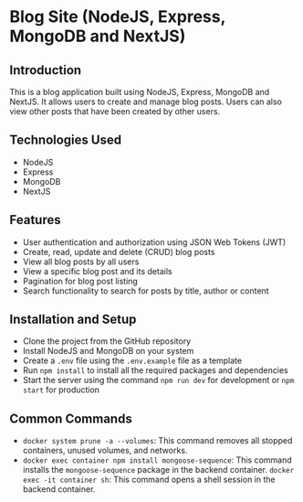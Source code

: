 # Blog Site (NodeJS, Express, MongoDB and NextJS)

## Introduction

This is a blog application built using NodeJS, Express, MongoDB and NextJS. It allows users to create and manage blog posts. Users can also view other posts that have been created by other users.

## Technologies Used

- NodeJS
- Express
- MongoDB
- NextJS

## Features

- User authentication and authorization using JSON Web Tokens (JWT)
- Create, read, update and delete (CRUD) blog posts
- View all blog posts by all users
- View a specific blog post and its details
- Pagination for blog post listing
- Search functionality to search for posts by title, author or content

## Installation and Setup

- Clone the project from the GitHub repository
- Install NodeJS and MongoDB on your system
- Create a `.env` file using the `.env.example` file as a template
- Run `npm install` to install all the required packages and dependencies
- Start the server using the command `npm run dev` for development or `npm start` for production

## Common Commands

- `docker system prune -a --volumes`: This command removes all stopped containers, unused volumes, and networks.
- `docker exec container npm install mongoose-sequence`: This command installs the `mongoose-sequence` package in the backend container.
`docker exec -it container sh`: This command opens a shell session in the backend container.
